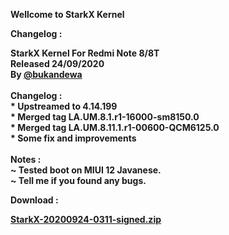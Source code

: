 <p><strong>Wellcome to StarkX Kernel</strong></p>
<p><strong>Changelog :</strong></p>
<p><strong>StarkX Kernel For Redmi Note 8/8T<br />Released 24/09/2020<br />By <a href="https://t.me/bukandewa">@bukandewa</a></strong><strong><br /><br />Changelog :<br />* Upstreamed to 4.14.199<br />* Merged tag LA.UM.8.1.r1-16000-sm8150.0<br />* Merged tag LA.UM.8.11.1.r1-00600-QCM6125.0<br />* Some fix and improvements<br /><br />Notes :<br />~ Tested boot on MIUI 12 Javanese.<br />~ Tell me if you found any bugs.</strong></p>
<p><strong>Download :</strong></p>
<p><strong><a href="https://drive.google.com/file/d/1ukmA-xP-f5luXqxrjO--tLa96ZRAlAW6/" target="_blank" rel="noopener">StarkX-20200924-0311-signed.zip</a></strong></p>
